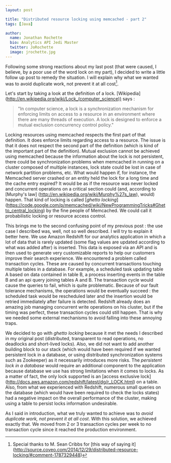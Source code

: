 ```yaml
---
layout: post

title: "Distributed resource locking using memcached - part 2"
tags: [Java]

author:
  name: Jonathan Rochette
  bio: Analytics API Jedi Master
  twitter: JoRochette
  image: jrochette.jpg
---
```



Following some strong reactions about my last post (that were caused, I believe, by a poor use of the word lock on my part), I decided to write a little follow up post to remedy the situation. I will explain why what we wanted was to avoid duplicate work, not prevent it at all cost[^footnote].

  [^footnote]: Special thanks to M. Sean Cribbs for [this way of saying it] (http://source.coveo.com/2014/12/29/distributed-resource-locking/#comment-1787329448)

<!-- more -->

Let's start by taking a look at the definition of a lock. [Wikipedia] (http://en.wikipedia.org/wiki/Lock_(computer_science)) says : 

> "In computer science, a lock is a synchronization mechanism for enforcing limits on access to a resource in an environment where there are many threads of execution. A lock is designed to enforce a mutual exclusion concurrency control policy."

Locking resources using memcached respects the first part of that definition. It does enforce limits regarding access to a resource. The issue is that it does not respect the second part of the definition (which is kind of the important part of the definition). Mutual exclusion cannot be achieved using memcached because the information about the lock is not persistent, there could be synchronization problems when memcached in running on a cluster composed of multiple instances, lock state could be lost in case of network partition problems, etc. What would happen if, for instance, the Memcached server crashed or an entity held the lock for a long time and the cache entry expired? It would be as if the resource was never locked and concurrent operations on a critical section could (and, according to [Murphy's law] (http://en.wikipedia.org/wiki/Murphy%27s_law), would)  happen. That kind of locking is called [*ghetto locking*] (https://code.google.com/p/memcached/wiki/NewProgrammingTricks#Ghetto_central_locking) by the fine people of Memcached. We could call it probabilistic locking or resource access control.

This brings me to the second confusing point of my previous post : the use case I described was, well, not so well described. I will try to explain it better here. We use Amazon Redshift for our analytics application in which a lot of data that is rarely updated (some flag values are updated according to what was added after) is inserted. This data is exposed via an API and is then used to generate very customizable reports to help our customers improve their search experience. We encountered a problem called transaction cycles. These are caused by concurrent transactions touching multiple tables in a database. For example, a scheduled task updating table A based on data contained in table B, a process inserting events in the table B and an api query joining tables A and B. The transaction cycle would cause the queries to fail, which is quite problematic. Because of our fault tolerance mechanisms, the operations would be eventually succeed : the scheduled task would be rescheduled later and the insertion would be retried immediately after failure is detected. Redshift already does an amazing job managing concurrent write operations on his cluster, but if the timing was perfect, these transaction cycles could still happen. That is why we needed some external mechanisms to avoid falling into these annoying traps.

We decided to go with *ghetto locking* because it met the needs I described in my original post (distributed, transparent to read operations, no deadlocks and short-lived locks). Also, we did not want to add another building block to our stack (which would have been required if we wanted persistent lock in a database, or using distributed synchronization  systems such as Zookeeper) as it necessarily introduces more risks. The *persistent lock in a database* would require an additional component to the application because database we use has strong limitations when it comes to locks. As a matter of fact, the only lock supported is an [access exclusive lock] (http://docs.aws.amazon.com/redshift/latest/dg/r_LOCK.html) on a table. Also, from what we experienced with Redshift, numerous small queries on the database (which would have been required to check the locks states) had a negative impact on the overall performance of the cluster, making using a table to persist locks information undesirable.

As I said in introduction, what we truly wanted to achieve was to *avoid duplicate work, not prevent it at all cost*. With this solution, we achieved exactly that. We moved from 2 or 3 transaction cycles per week to no transaction cycle since it reached the production environment. 
